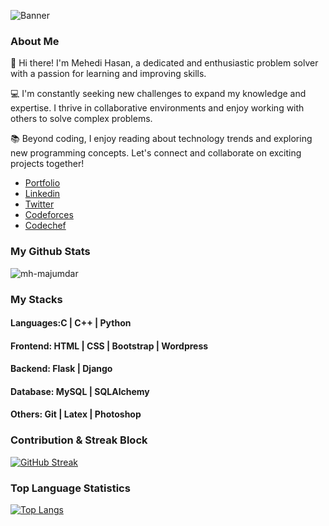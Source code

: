 ![Banner](https://github.com/mh-majumdar/mh-majumdar/assets/66936454/f5ee8763-475e-4fc0-abf0-15b664304ce7)

### About Me

👋 Hi there! I'm Mehedi Hasan, a dedicated and enthusiastic problem solver with a passion for learning and improving skills. 

💻 I'm constantly seeking new challenges to expand my knowledge and expertise. I thrive in collaborative environments and enjoy working with others to solve complex problems.

📚 Beyond coding, I enjoy reading about technology trends and exploring new programming concepts. Let's connect and collaborate on exciting projects together!


- [Portfolio](https://www.mh-majumdar.com)
- [Linkedin](https://www.linkedin.com/in/hasanmehedi1952/)
- [Twitter](https://www.linkedin.com/in/hasanmehedi1952/)
- [Codeforces](https://codeforces.com/profile/mh_majumdar)
- [Codechef](https://www.codechef.com/users/mh_majumdar)


### My Github Stats
<img src="https://github-readme-stats.vercel.app/api?username=mh-majumdar&show_icons=true&count_private=true&theme=dark" alt="mh-majumdar" />

### My Stacks
#### Languages:C | C++ | Python

#### Frontend: HTML | CSS | Bootstrap | Wordpress

#### Backend: Flask | Django 

#### Database: MySQL | SQLAlchemy

#### Others: Git | Latex | Photoshop

 
### Contribution & Streak Block
 [![GitHub Streak](https://github-readme-streak-stats.herokuapp.com/?user=mh-majumdar&currStreakNum=2FD3EB&fire=pink&sideLabels=F00&theme=nightowl)](https://git.io/streak-stats)
 

 
 ### Top Language Statistics
 [![Top Langs](https://github-readme-stats.vercel.app/api/top-langs/?username=mh-majumdar&theme=dark&layout=compact&align=right&width=40%)](https://github.com/mh-majumdar/github-readme-stats)
